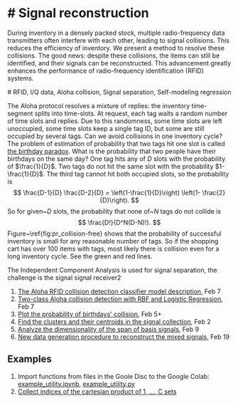 # # Signal reconstruction

During inventory in a densely packed stock, multiple radio-frequency data transmitters often interfere with each other, leading to signal collisions. This reduces the efficiency of inventory. We present a method to resolve these collisions. The good news: despite these collisions, the items can still be identified, and their signals can be reconstructed. This advancement greatly enhances the performance of radio-frequency identification (RFID) systems.

\# RFID, I/Q data,  Aloha collision, Signal separation, Self-modeling regression



The Aloha protocol resolves a mixture of replies: the inventory time-segment splits into time-slots.  At request, each tag waits a random number of time slots and replies. 
Due to this randomness, some  time slots are left  unoccupied, some time slots keep a single tag ID, but some are still occupied by several tags.  Can we avoid collisions in one inventory cycle? The problem of estimation of probability that two tags hit one slot is called [the birthday paradox](https://dialnet.unirioja.es/descarga/articulo/5997063.pdf). What is the probability that two people have their birthdays on the same day? One tag hits any of $`D`$ slots with the probability of $`\frac{1}{D}`$. Two tags do not hit the same slot with the probability $`1-\frac{1}{D}`$. The third tag cannot hit both occupied slots, so the probability is\
$$
\frac{D-1}{D} \frac{D-2}{D} = \left(1-\frac{1}{D}\right) \left(1- \frac{2}{D}\right).
$$ 
So for given~$`D`$ slots,  the probability that none of~$`N`$ tags do not collide is\
$$
\frac{D!}{D^N(D-N)!}.
$$ 
Figure~\ref{fig:pr_collision-free} shows that the probability of successful inventory is small for any reasonable number of tags. So if the shopping cart has over 100 items with tags, most likely there is collision even for a long inventory cycle. See the green and red lines. 







The Independent Component Analysis is used for signal separation, the challenge is the signal signal receiver2

1. [The Aloha RFID collision detection classifier model description](latex/CollisionDetector.pdf), Feb 7
2. [Two-class Aloha collision detection with RBF and Logistic Regression](ipynb/AlohaCollisionDetector2class_Feb7.ipynb), Feb 7
3. [Plot the probability of birthdays' collision](ipynb/1_Plot_Birthday_Probability_NQ.ipynb)<!-- for no birthday, one, two, and three or more birthdays on the same day-->, Feb 5+
4. [Find the clusters and their centroids in the signal collection](/ipynb/9_Distance_to_6bit.ipynb), Feb 2
5. [Analyze the dimensionality of the span of basis signals](/ipynb/10_SingularValuesDecomposition.ipynb), Feb 9
6. [New data generation procedure to reconstruct the mixed signals](/ipynb/11_GetData_FindTheBasis.ipynb), Feb 19
   
## Examples
1. Import functions from files in the Goole Disc to the Google Colab: [example_utility.ipynb](examples/example_utility.ipynb), [example_utility.py](examples/example_utility.py)
2. [Collect indices of the cartesian product of 1, ..., C sets](examples/16_Example_Cartesian_UpToC.ipynb)
